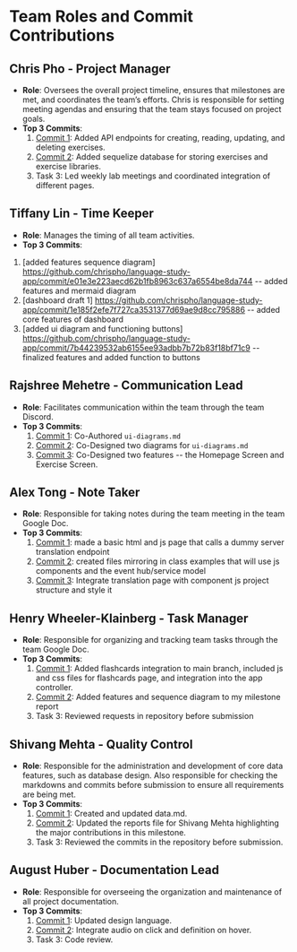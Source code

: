 # Team Roles and Commit Contributions

## Chris Pho - Project Manager
- **Role**: Oversees the overall project timeline, ensures that milestones are met, and coordinates the team’s efforts. Chris is responsible for setting meeting agendas and ensuring that the team stays focused on project goals.
- **Top 3 Commits**:
  1. [Commit 1](https://github.com/chrispho/language-study-app/commit/70023ddc4bcf7a69ea5964feab5ac019b7bb7c1d): Added API endpoints for creating, reading, updating, and deleting exercises.
  2. [Commit 2](https://github.com/chrispho/language-study-app/commit/2a54f54e265883d4d102667878aebe42f9fd661a): Added sequelize database for storing exercises and exercise libraries.
  3. Task 3: Led weekly lab meetings and coordinated integration of different pages.

## Tiffany Lin - Time Keeper
- **Role**: Manages the timing of all team activities.
- **Top 3 Commits**:
 1. [added features sequence diagram] https://github.com/chrispho/language-study-app/commit/e01e3e223aecd62b1fb8963c637a6554be8da744 -- added features and mermaid diagram
 2. [dashboard draft 1] https://github.com/chrispho/language-study-app/commit/1e185f2efe7f727ca3531377d69ae9d8cc795886 -- added core features of dashboard
 3. [added ui diagram and functioning buttons] https://github.com/chrispho/language-study-app/commit/7b44239532ab6155ee93adbb7b72b83f18bf71c9 -- finalized features and added function to buttons


## Rajshree Mehetre - Communication Lead
- **Role**: Facilitates communication within the team through the team Discord.
- **Top 3 Commits**:
  1. [Commit 1](https://github.com/chrispho/language-study-app/commit/cf044946fb293925d858c9eb2d51cc8f8507a773): Co-Authored ``ui-diagrams.md``
  2. [Commit 2](https://github.com/chrispho/language-study-app/commit/fb44a9749d47ae1b0f20d699992b48a81c4f51f2): Co-Designed two diagrams for ``ui-diagrams.md``
  3. [Commit 3](https://github.com/chrispho/language-study-app/commit/2132c628179cc719fd96cea6cee9df54f820d550): Co-Designed two features -- the Homepage Screen and Exercise Screen.



## Alex Tong - Note Taker
- **Role**: Responsible for taking notes during the team meeting in the team Google Doc.
- **Top 3 Commits**:
  1. [Commit 1](https://github.com/chrispho/language-study-app/commit/a4bdca0b20be2668b6930db3363fe7d243b9f818): made a basic html and js page that calls a dummy server translation endpoint
  2. [Commit 2](https://github.com/chrispho/language-study-app/commit/0edb9476564736cc6b7bfc637d9264a883d8fe9d): created files mirroring in class examples that will use js components and the event hub/service model
  3. [Commit 3](https://github.com/chrispho/language-study-app/commit/3077a041435ae5947483e547d1e00c226fc431c9): Integrate translation page with component js project structure and style it 


## Henry Wheeler-Klainberg - Task Manager
- **Role**: Responsible for organizing and tracking team tasks through the team Google Doc.
- **Top 3 Commits**:
  1. [Commit 1](https://github.com/chrispho/language-study-app/commit/97096a2e4e2f1de57982a9e8867f858a871a504f): Added flashcards integration to main branch, included js and css files for flashcards page, and integration into the app controller.
  2. [Commit 2](https://github.com/chrispho/language-study-app/commit/4552a0cb7c14bc5956bbb36340a37632c7c8b861): Added features and sequence diagram to my milestone report
  3. Task 3: Reviewed requests in repository before submission


## Shivang Mehta - Quality Control
- **Role**: Responsible for the administration and development of core data features, such as database design. Also responsible for checking the markdowns and commits before submission to ensure all requirements are being met.
- **Top 3 Commits**:
  1. [Commit 1](https://github.com/chrispho/language-study-app/commit/a8196cbc36c5427ff4a991bac30b20b248a5e2bc): Created and updated data.md.
  2. [Commit 2](https://github.com/chrispho/language-study-app/commit/e25fc3321b0b1e22bfb01fd8ba3cfd8048de61a9): Updated the reports file for Shivang Mehta highlighting the major contributions in this milestone.
  3. Task 3: Reviewed the commits in the repository before submission. 


## August Huber - Documentation Lead
- **Role**: Responsible for overseeing the organization and maintenance of all project documentation.
- **Top 3 Commits**:
  1. [Commit 1](https://github.com/chrispho/language-study-app/commit/e0ad0d4ebcbf88640abc9a4e70207888d078b4ef): Updated design language.
  2. [Commit 2](https://github.com/chrispho/language-study-app/commit/b1c18e7fb966850a994e7a69510f8d59f52d08d7): Integrate audio on click and definition on hover.
  3. Task 3: Code review.
